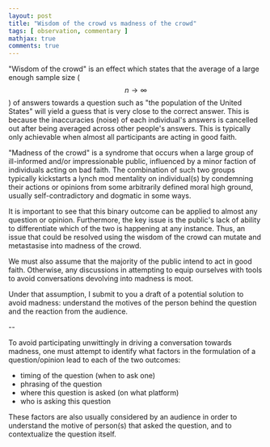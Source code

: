 ```yaml
---
layout: post
title: "Wisdom of the crowd vs madness of the crowd"
tags: [ observation, commentary ]
mathjax: true
comments: true
---
```


"Wisdom of the crowd" is an effect which states that the average of a large enough sample size ($$n \rightarrow \infty$$) of answers towards a question such as "the population of the United States" will yield a guess that is very close to the correct answer. This is because the inaccuracies (noise) of each individual's answers is cancelled out after being averaged across other people's answers. This is typically only achievable when almost all participants are acting in good faith.

"Madness of the crowd" is a syndrome that occurs when a large group of ill-informed and/or impressionable public, influenced by a minor faction of individuals acting on bad faith. The combination of such two groups typically kickstarts a lynch mod mentality on individual(s) by condemning their actions or opinions from some arbitrarily defined moral high ground, usually self-contradictory and dogmatic in some ways.

It is important to see that this binary outcome can be applied to almost any question or opinion. Furthermore, the key issue is the public's lack of ability to differentiate which of the two is happening at any instance. Thus, an issue that could be resolved using the wisdom of the crowd can mutate and metastasise into madness of the crowd.

We must also assume that the majority of the public intend to act in good faith. Otherwise, any discussions in attempting to equip ourselves with tools to avoid conversations devolving into madness is moot.

Under that assumption, I submit to you a draft of a potential solution to avoid madness: understand the motives of the person behind the question and the reaction from the audience.

--

To avoid participating unwittingly in driving a conversation towards madness, one must attempt to identify what factors in the formulation of a question/opinion lead to each of the two outcomes:

- timing of the question (when to ask one)
- phrasing of the question
- where this question is asked (on what platform)
- who is asking this question

These factors are also usually considered by an audience in order to understand the motive of person(s) that asked the question, and to contextualize the question itself.
